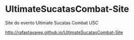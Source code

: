 # UltimateSucatasCombat-Site
Site do evento Ultimate Sucatas Combat USC

http://rafastavares.github.io/UltimateSucatasCombat-Site
